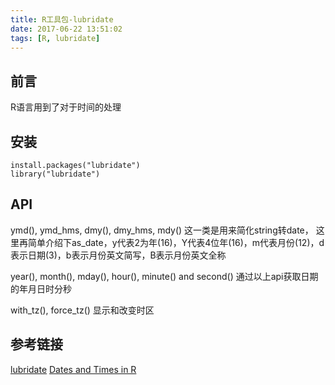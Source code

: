 ```yaml
---
title: R工具包-lubridate
date: 2017-06-22 13:51:02
tags: [R, lubridate]
---
```


## 前言
R语言用到了对于时间的处理

## 安装
```
install.packages("lubridate")
library("lubridate")
```

## API
ymd(), ymd_hms, dmy(), dmy_hms, mdy()
这一类是用来简化string转date，
这里再简单介绍下as_date，y代表2为年(16)，Y代表4位年(16)，m代表月份(12)，d表示日期(3)，b表示月份英文简写，B表示月份英文全称

year(), month(), mday(), hour(), minute() and second()
通过以上api获取日期的年月日时分秒

with_tz(), force_tz()
显示和改变时区

## 参考链接
[lubridate](https://github.com/tidyverse/lubridate)
[Dates and Times in R](https://www.stat.berkeley.edu/~s133/dates.html)

